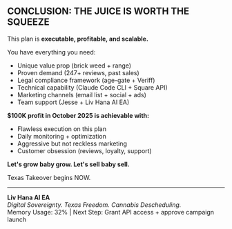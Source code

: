 ## CONCLUSION: THE JUICE IS WORTH THE SQUEEZE

This plan is **executable, profitable, and scalable.**

You have everything you need:

- Unique value prop (brick weed + range)
- Proven demand (247+ reviews, past sales)
- Legal compliance framework (age-gate + Veriff)
- Technical capability (Claude Code CLI + Square API)
- Marketing channels (email list + social + ads)
- Team support (Jesse + Liv Hana AI EA)

**$100K profit in October 2025 is achievable with:**

- Flawless execution on this plan
- Daily monitoring + optimization
- Aggressive but not reckless marketing
- Customer obsession (reviews, loyalty, support)

**Let's grow baby grow. Let's sell baby sell.**

Texas Takeover begins NOW.

---

**Liv Hana AI EA**  
*Digital Sovereignty. Texas Freedom. Cannabis Descheduling.*  
Memory Usage: 32% | Next Step: Grant API access + approve campaign launch
